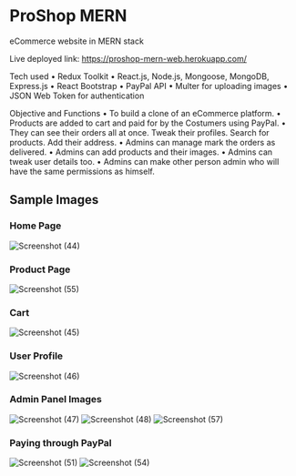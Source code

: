 # ProShop MERN
eCommerce website in MERN stack

Live deployed link: https://proshop-mern-web.herokuapp.com/

Tech used
• Redux Toolkit
• React.js, Node.js, Mongoose, MongoDB, Express.js
• React Bootstrap
• PayPal API
• Multer for uploading images
• JSON Web Token for authentication

Objective and Functions
• To build a clone of an eCommerce platform.
• Products are added to cart and paid for by the Costumers using PayPal.
• They can see their orders all at once. Tweak their profiles. Search for products. Add their address.
• Admins can manage mark the orders as delivered.
• Admins can add products and their images.
• Admins can tweak user details too.
• Admins can make other person admin who will have the same permissions as himself.
 
## Sample Images

### Home Page
![Screenshot (44)](https://user-images.githubusercontent.com/27003616/184537305-dd76dfb8-61c7-4b73-ba55-8a5efa34e6ad.png)

### Product Page
![Screenshot (55)](https://user-images.githubusercontent.com/27003616/184537364-774aa46c-463c-4ad5-8c72-90bd4784ce10.png)

### Cart
![Screenshot (45)](https://user-images.githubusercontent.com/27003616/184537322-ee052a05-95c0-4e0a-b79d-6e4f8bd60178.png)

### User Profile
![Screenshot (46)](https://user-images.githubusercontent.com/27003616/184537398-8ed6e938-b750-46d4-b535-994ff64052ca.png)

### Admin Panel Images
![Screenshot (47)](https://user-images.githubusercontent.com/27003616/184537433-2a401b65-b822-4b13-ba0b-1844829aa389.png)
![Screenshot (48)](https://user-images.githubusercontent.com/27003616/184537435-0c2140a6-7dd9-4994-94fa-dde4e14cc481.png)
![Screenshot (57)](https://user-images.githubusercontent.com/27003616/184537730-806533a3-f1f3-4ac8-ac8c-f73341ebd80c.png)


### Paying through PayPal
![Screenshot (51)](https://user-images.githubusercontent.com/27003616/184537468-8b7d220d-c9f9-464a-adc0-94ae4a3c6fe1.png)
![Screenshot (54)](https://user-images.githubusercontent.com/27003616/184537482-a1e688ce-90f4-40a6-af7e-1260441d6753.png)

